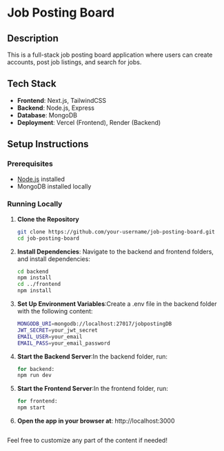 # Job Posting Board

## Description
This is a full-stack job posting board application where users can create accounts, post job listings, and search for jobs.

## Tech Stack
- **Frontend**: Next.js, TailwindCSS
- **Backend**: Node.js, Express
- **Database**: MongoDB
- **Deployment**: Vercel (Frontend), Render (Backend)

## Setup Instructions

### Prerequisites
- [Node.js](https://nodejs.org/) installed
- MongoDB installed locally

### Running Locally

1. **Clone the Repository**
   ```bash
   git clone https://github.com/your-username/job-posting-board.git
   cd job-posting-board

2. **Install Dependencies**:
Navigate to the backend and frontend folders, and install dependencies:
    ```bash
    cd backend
    npm install
    cd ../frontend
    npm install

3. **Set Up Environment Variables**:Create a .env file in the backend folder with the following content:
   ```bash
   MONGODB_URI=mongodb://localhost:27017/jobpostingDB
   JWT_SECRET=your_jwt_secret
   EMAIL_USER=your_email
   EMAIL_PASS=your_email_password

4. **Start the Backend Server**:In the backend folder, run:
   ```bash
   for backend:
   npm run dev

6. **Start the Frontend Server**:In the frontend folder, run:
   ```bash
   for frontend:
   npm start

7. **Open the app in your browser at**: http://localhost:3000
   ```bash
   
Feel free to customize any part of the content if needed!



